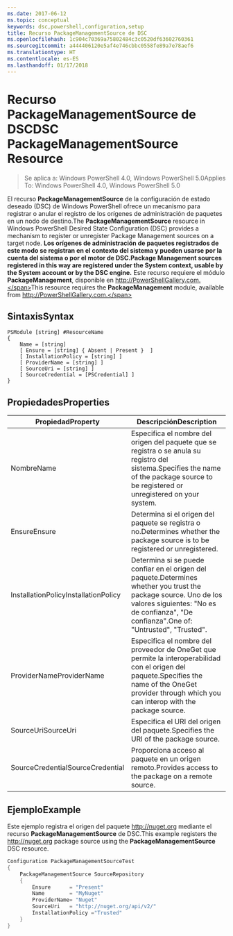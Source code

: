 ```yaml
---
ms.date: 2017-06-12
ms.topic: conceptual
keywords: dsc,powershell,configuration,setup
title: Recurso PackageManagementSource de DSC
ms.openlocfilehash: 1c904c70369a75802484c3c0520df63602760361
ms.sourcegitcommit: a444406120e5af4e746cbbc0558fe89a7e78aef6
ms.translationtype: HT
ms.contentlocale: es-ES
ms.lasthandoff: 01/17/2018
---
```

# <a name="dsc-packagemanagementsource-resource"></a><span data-ttu-id="61a16-103">Recurso PackageManagementSource de DSC</span><span class="sxs-lookup"><span data-stu-id="61a16-103">DSC PackageManagementSource Resource</span></span>

> <span data-ttu-id="61a16-104">Se aplica a: Windows PowerShell 4.0, Windows PowerShell 5.0</span><span class="sxs-lookup"><span data-stu-id="61a16-104">Applies To: Windows PowerShell 4.0, Windows PowerShell 5.0</span></span>

<span data-ttu-id="61a16-105">El recurso **PackageManagementSource** de la configuración de estado deseado (DSC) de Windows PowerShell ofrece un mecanismo para registrar o anular el registro de los orígenes de administración de paquetes en un nodo de destino.</span><span class="sxs-lookup"><span data-stu-id="61a16-105">The **PackageManagementSource** resource in Windows PowerShell Desired State Configuration (DSC) provides a mechanism to register or unregister Package Management sources on a target node.</span></span> <span data-ttu-id="61a16-106">**Los orígenes de administración de paquetes registrados de este modo se registran en el contexto del sistema y pueden usarse por la cuenta del sistema o por el motor de DSC.**</span><span class="sxs-lookup"><span data-stu-id="61a16-106">**Package Management sources registered in this way are registered under the System context, usable by the System account or by the DSC engine.**</span></span> <span data-ttu-id="61a16-107">Este recurso requiere el módulo **PackageManagement**, disponible en http://PowerShellGallery.com.</span><span class="sxs-lookup"><span data-stu-id="61a16-107">This resource requires the **PackageManagement** module, available from http://PowerShellGallery.com.</span></span>

## <a name="syntax"></a><span data-ttu-id="61a16-108">Sintaxis</span><span class="sxs-lookup"><span data-stu-id="61a16-108">Syntax</span></span>

```
PSModule [string] #ResourceName
{
    Name = [string]
    [ Ensure = [string] { Absent | Present }  ]
    [ InstallationPolicy = [string] ]
    [ ProviderName = [string] ]
    [ SourceUri = [string] ]
    [ SourceCredential = [PSCredential] ]
}
```

## <a name="properties"></a><span data-ttu-id="61a16-109">Propiedades</span><span class="sxs-lookup"><span data-stu-id="61a16-109">Properties</span></span>
|  <span data-ttu-id="61a16-110">Propiedad</span><span class="sxs-lookup"><span data-stu-id="61a16-110">Property</span></span>  |  <span data-ttu-id="61a16-111">Descripción</span><span class="sxs-lookup"><span data-stu-id="61a16-111">Description</span></span>   | 
|---|---| 
| <span data-ttu-id="61a16-112">Nombre</span><span class="sxs-lookup"><span data-stu-id="61a16-112">Name</span></span>| <span data-ttu-id="61a16-113">Especifica el nombre del origen del paquete que se registra o se anula su registro del sistema.</span><span class="sxs-lookup"><span data-stu-id="61a16-113">Specifies the name of the package source to be registered or unregistered on your system.</span></span>| 
| <span data-ttu-id="61a16-114">Ensure</span><span class="sxs-lookup"><span data-stu-id="61a16-114">Ensure</span></span>| <span data-ttu-id="61a16-115">Determina si el origen del paquete se registra o no.</span><span class="sxs-lookup"><span data-stu-id="61a16-115">Determines whether the package source is to be registered or unregistered.</span></span>| 
| <span data-ttu-id="61a16-116">InstallationPolicy</span><span class="sxs-lookup"><span data-stu-id="61a16-116">InstallationPolicy</span></span>| <span data-ttu-id="61a16-117">Determina si se puede confiar en el origen del paquete.</span><span class="sxs-lookup"><span data-stu-id="61a16-117">Determines whether you trust the package source.</span></span> <span data-ttu-id="61a16-118">Uno de los valores siguientes: "No es de confianza", "De confianza".</span><span class="sxs-lookup"><span data-stu-id="61a16-118">One of: "Untrusted", "Trusted".</span></span>| 
| <span data-ttu-id="61a16-119">ProviderName</span><span class="sxs-lookup"><span data-stu-id="61a16-119">ProviderName</span></span>| <span data-ttu-id="61a16-120">Especifica el nombre del proveedor de OneGet que permite la interoperabilidad con el origen del paquete.</span><span class="sxs-lookup"><span data-stu-id="61a16-120">Specifies the name of the OneGet provider through which you can interop with the package source.</span></span>| 
| <span data-ttu-id="61a16-121">SourceUri</span><span class="sxs-lookup"><span data-stu-id="61a16-121">SourceUri</span></span>| <span data-ttu-id="61a16-122">Especifica el URI del origen del paquete.</span><span class="sxs-lookup"><span data-stu-id="61a16-122">Specifies the URI of the package source.</span></span>| 
| <span data-ttu-id="61a16-123">SourceCredential</span><span class="sxs-lookup"><span data-stu-id="61a16-123">SourceCredential</span></span>| <span data-ttu-id="61a16-124">Proporciona acceso al paquete en un origen remoto.</span><span class="sxs-lookup"><span data-stu-id="61a16-124">Provides access to the package on a remote source.</span></span>| 

## <a name="example"></a><span data-ttu-id="61a16-125">Ejemplo</span><span class="sxs-lookup"><span data-stu-id="61a16-125">Example</span></span>

<span data-ttu-id="61a16-126">Este ejemplo registra el origen del paquete http://nuget.org mediante el recurso **PackageManagementSource** de DSC.</span><span class="sxs-lookup"><span data-stu-id="61a16-126">This example registers the http://nuget.org package source using the **PackageManagementSource** DSC resource.</span></span>

```powershell
Configuration PackageManagementSourceTest
{    
    PackageManagementSource SourceRepository
    {
        Ensure      = "Present" 
        Name        = "MyNuget" 
        ProviderName= "Nuget" 
        SourceUri   = "http://nuget.org/api/v2/"   
        InstallationPolicy ="Trusted" 
    }
}
```

